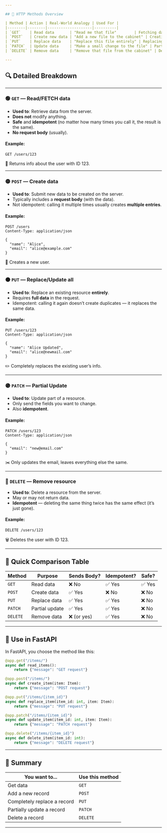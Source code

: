 ```yaml
---

## 🧠 HTTP Methods Overview

| Method | Action | Real-World Analogy | Used For |
|--------|--------|--------------------|----------|
| `GET`    | Read data       | "Read me that file"        | Fetching data |
| `POST`   | Create new data | "Add a new file to the cabinet" | Creating something |
| `PUT`    | Replace data    | "Replace this file entirely" | Replacing something |
| `PATCH`  | Update data     | "Make a small change to the file" | Partially updating something |
| `DELETE` | Remove data     | "Remove that file from the cabinet" | Deleting something |

---
```


## 🔍 Detailed Breakdown

---

### 🟢 `GET` — **Read/FETCH data**

- **Used to**: Retrieve data from the server.
- **Does not** modify anything.
- **Safe** and **idempotent** (no matter how many times you call it, the result is the same).
- **No request body** (usually).

#### Example:
```http
GET /users/123
```

🔁 Returns info about the user with ID 123.

---

### 🟡 `POST` — **Create data**

- **Used to**: Submit new data to be created on the server.
- Typically includes a **request body** (with the data).
- Not idempotent: calling it multiple times usually creates **multiple entries**.

#### Example:
```http
POST /users
Content-Type: application/json

{
  "name": "Alice",
  "email": "alice@example.com"
}
```

🧾 Creates a new user.

---

### 🟠 `PUT` — **Replace/Update all**

- **Used to**: Replace an existing resource **entirely**.
- Requires **full data** in the request.
- Idempotent: calling it again doesn’t create duplicates — it replaces the same data.

#### Example:
```http
PUT /users/123
Content-Type: application/json

{
  "name": "Alice Updated",
  "email": "alice@newmail.com"
}
```

✏️ Completely replaces the existing user’s info.

---

### 🟣 `PATCH` — **Partial Update**

- **Used to**: Update part of a resource.
- Only send the fields you want to change.
- Also **idempotent**.

#### Example:
```http
PATCH /users/123
Content-Type: application/json

{
  "email": "new@email.com"
}
```

✂️ Only updates the email, leaves everything else the same.

---

### 🔴 `DELETE` — **Remove resource**

- **Used to**: Delete a resource from the server.
- May or may not return data.
- **Idempotent** — deleting the same thing twice has the same effect (it’s just gone).

#### Example:
```http
DELETE /users/123
```

🗑️ Deletes the user with ID 123.

---

## 🧪 Quick Comparison Table

| Method  | Purpose            | Sends Body? | Idempotent? | Safe? |
|---------|--------------------|-------------|-------------|--------|
| `GET`    | Read data          | ❌ No        | ✅ Yes      | ✅ Yes |
| `POST`   | Create data        | ✅ Yes       | ❌ No       | ❌ No  |
| `PUT`    | Replace data       | ✅ Yes       | ✅ Yes      | ❌ No  |
| `PATCH`  | Partial update     | ✅ Yes       | ✅ Yes      | ❌ No  |
| `DELETE` | Remove data        | ❌ (or yes)  | ✅ Yes      | ❌ No  |

---

## 🎯 Use in FastAPI

In FastAPI, you choose the method like this:

```python
@app.get("/items/")
async def read_items():
    return {"message": "GET request"}

@app.post("/items/")
async def create_item(item: Item):
    return {"message": "POST request"}

@app.put("/items/{item_id}")
async def replace_item(item_id: int, item: Item):
    return {"message": "PUT request"}

@app.patch("/items/{item_id}")
async def update_item(item_id: int, item: Item):
    return {"message": "PATCH request"}

@app.delete("/items/{item_id}")
async def delete_item(item_id: int):
    return {"message": "DELETE request"}
```

---

## 🧠 Summary

| You want to...                 | Use this method |
|-------------------------------|------------------|
| Get data                      | `GET`            |
| Add a new record              | `POST`           |
| Completely replace a record   | `PUT`            |
| Partially update a record     | `PATCH`          |
| Delete a record               | `DELETE`         |

---

